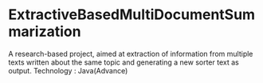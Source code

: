 # ExtractiveBasedMultiDocumentSummarization
A research-based project, aimed at extraction of information from multiple texts written about the  same topic and generating a new sorter text as output. Technology : Java(Advance)
